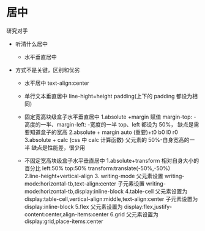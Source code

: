 # 居中

研究对手

- 听清什么居中
  - 水平垂直居中
- 方式不是关键，区别和优劣

  - 水平居中 text-align:center
  - 单行文本垂直居中 line-hight=height padding(上下的 padding 都设为相同)
  - 固定宽高块级盒子水平垂直居中 1.absolute +margin 赋值 margin-top: -高度的一半、margin-left: -宽度的一半
    top、left 都设为 50%，
    缺点是需要知道盒子的宽高
    2.absolute + margin auto (重要)+t0 b0 l0 r0
    3.absolute + calc (css 中 calc 计算函数) 父元素的 50%-自身宽高的一半 缺点是性能差，很少用

  - 不固定宽高块级盒子水平垂直居中
    1.absolute+transform 相对自身大小的百分比 left:50% top:50% transform:translate(-50%,-50%)  
    2.line-height+vertical-align 3. writing-mode 父元素设置 writing-mode:horizontal-tb,text-align:center 子元素设置 writing-mode:horizontal-tb,display:inline-block
    4.table-cell 父元素设置为 display:table-cell,vertical-align:middle,text-align:center 子元素设置为 display:inline-block
    5.flex 父元素设置为 display:flex,justify-content:center,align-items:center
    6.grid 父元素设置为 display:grid,place-items:center
